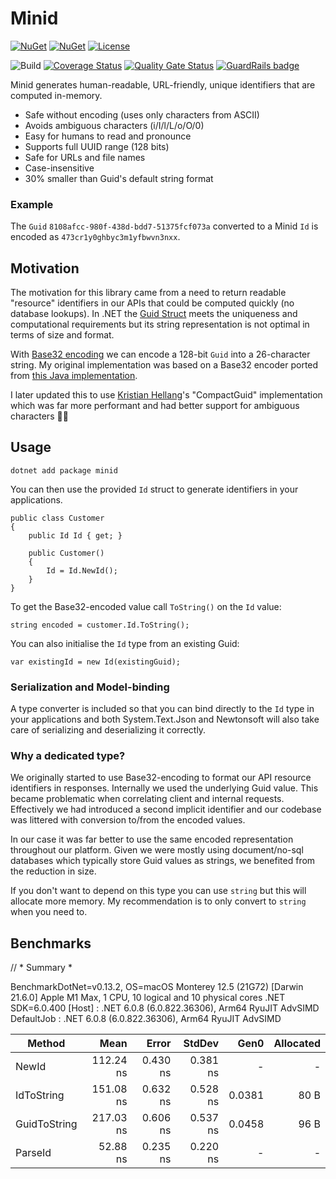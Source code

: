 # Minid

[![NuGet](https://img.shields.io/nuget/v/minid.svg)](https://www.nuget.org/packages/minid) 
[![NuGet](https://img.shields.io/nuget/dt/minid.svg)](https://www.nuget.org/packages/minid)
[![License](https://img.shields.io/:license-mit-blue.svg)](https://benfoster.mit-license.org/)

![Build](https://github.com/benfoster/minid/workflows/Build/badge.svg)
[![Coverage Status](https://coveralls.io/repos/github/benfoster/minid/badge.svg?branch=main)](https://coveralls.io/github/benfoster/minid?branch=main)
[![Quality Gate Status](https://sonarcloud.io/api/project_badges/measure?project=benfoster_minid&metric=alert_status)](https://sonarcloud.io/dashboard?id=benfoster_minid)
[![GuardRails badge](https://api.guardrails.io/v2/badges/benfoster/minid.svg?token=59af717aeba71bc862995cd302659f0e511ebe43ff28ee6df11fe8669b15dc1d&provider=github)](https://dashboard.guardrails.io/gh/benfoster/repos/146839)

Minid generates human-readable, URL-friendly, unique identifiers that are computed in-memory.

- Safe without encoding (uses only characters from ASCII)
- Avoids ambiguous characters (i/I/l/L/o/O/0)
- Easy for humans to read and pronounce
- Supports full UUID range (128 bits)
- Safe for URLs and file names
- Case-insensitive
- 30% smaller than Guid's default string format

### Example

The `Guid` `8108afcc-980f-438d-bdd7-51375fcf073a` converted to a Minid `Id` is encoded as `473cr1y0ghbyc3m1yfbwvn3nxx`.

## Motivation

The motivation for this library came from a need to return readable "resource" identifiers in our APIs that could be computed quickly (no database lookups). In .NET the [Guid Struct](https://learn.microsoft.com/en-us/dotnet/api/system.guid?view=net-7.0) meets the uniqueness and computational requirements but its string representation is not optimal in terms of size and format.

With [Base32 encoding](https://en.wikipedia.org/wiki/Base32) we can encode a 128-bit `Guid` into a 26-character string. My original implementation was based on a Base32 encoder ported from [this Java implementation](https://github.com/google/google-authenticator-android/blob/master/java/com/google/android/apps/authenticator/util/Base32String.java).

I later updated this to use [Kristian Hellang](https://github.com/khellang)'s "CompactGuid" implementation which was far more performant and had better support for ambiguous characters 🙇‍♂️

## Usage

```
dotnet add package minid
```

You can then use the provided `Id` struct to generate identifiers in your applications. 

```
public class Customer
{
    public Id Id { get; }

    public Customer()
    {
        Id = Id.NewId();
    }
}
```

To get the Base32-encoded value call `ToString()` on the `Id` value:

```
string encoded = customer.Id.ToString();
```

You can also initialise the `Id` type from an existing Guid:

```
var existingId = new Id(existingGuid);
```

### Serialization and Model-binding

A type converter is included so that you can bind directly to the `Id` type in your applications and both System.Text.Json and Newtonsoft will also take care of serializing and deserializing it correctly.


### Why a dedicated type?

We originally started to use Base32-encoding to format our API resource identifiers in responses. Internally we used the underlying Guid value. This became problematic when correlating client and internal requests. Effectively we had introduced a second implicit identifier and our codebase was littered with conversion to/from the encoded values. 

In our case it was far better to use the same encoded representation throughout our platform. Given we were mostly using document/no-sql databases which typically store Guid values as strings, we benefited from the reduction in size.

If you don't want to depend on this type you can use `string` but this will allocate more memory. My recommendation is to only convert to `string` when you need to.

## Benchmarks

// * Summary *

BenchmarkDotNet=v0.13.2, OS=macOS Monterey 12.5 (21G72) [Darwin 21.6.0]
Apple M1 Max, 1 CPU, 10 logical and 10 physical cores
.NET SDK=6.0.400
  [Host]     : .NET 6.0.8 (6.0.822.36306), Arm64 RyuJIT AdvSIMD
  DefaultJob : .NET 6.0.8 (6.0.822.36306), Arm64 RyuJIT AdvSIMD


|       Method |      Mean |    Error |   StdDev |   Gen0 | Allocated |
|------------- |----------:|---------:|---------:|-------:|----------:|
|        NewId | 112.24 ns | 0.430 ns | 0.381 ns |      - |         - |
|   IdToString | 151.08 ns | 0.632 ns | 0.528 ns | 0.0381 |      80 B |
| GuidToString | 217.03 ns | 0.606 ns | 0.537 ns | 0.0458 |      96 B |
|      ParseId |  52.88 ns | 0.235 ns | 0.220 ns |      - |         - |
